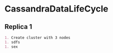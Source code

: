 # CassandraDataLifeCycle

## Replica 1

``` markdown
1. Create cluster with 3 nodes
1. sdfs
1. sex
```
